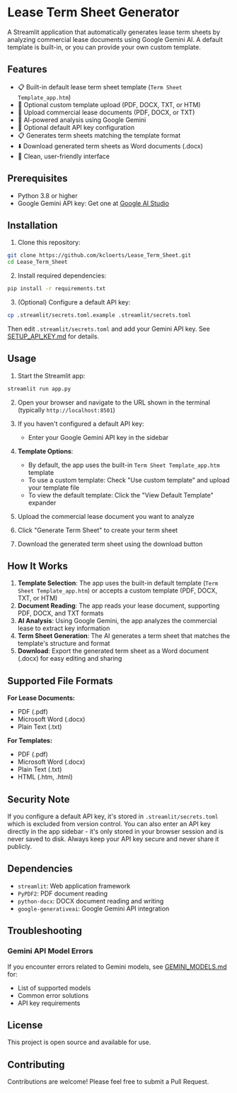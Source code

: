 # Lease Term Sheet Generator

A Streamlit application that automatically generates lease term sheets by analyzing commercial lease documents using Google Gemini AI. A default template is built-in, or you can provide your own custom template.

## Features

- 📋 Built-in default lease term sheet template (`Term Sheet Template_app.htm`)
- 📄 Optional custom template upload (PDF, DOCX, TXT, or HTM)
- 📑 Upload commercial lease documents (PDF, DOCX, or TXT)
- 🤖 AI-powered analysis using Google Gemini
- 🔑 Optional default API key configuration
- 📋 Generates term sheets matching the template format
- ⬇️ Download generated term sheets as Word documents (.docx)
- 🎨 Clean, user-friendly interface

## Prerequisites

- Python 3.8 or higher
- Google Gemini API key: Get one at [Google AI Studio](https://makersuite.google.com/app/apikey)

## Installation

1. Clone this repository:
```bash
git clone https://github.com/kcloerts/Lease_Term_Sheet.git
cd Lease_Term_Sheet
```

2. Install required dependencies:
```bash
pip install -r requirements.txt
```

3. (Optional) Configure a default API key:
```bash
cp .streamlit/secrets.toml.example .streamlit/secrets.toml
```
Then edit `.streamlit/secrets.toml` and add your Gemini API key. See [SETUP_API_KEY.md](SETUP_API_KEY.md) for details.

## Usage

1. Start the Streamlit app:
```bash
streamlit run app.py
```

2. Open your browser and navigate to the URL shown in the terminal (typically `http://localhost:8501`)

3. If you haven't configured a default API key:
   - Enter your Google Gemini API key in the sidebar

4. **Template Options**:
   - By default, the app uses the built-in `Term Sheet Template_app.htm` template
   - To use a custom template: Check "Use custom template" and upload your template file
   - To view the default template: Click the "View Default Template" expander

5. Upload the commercial lease document you want to analyze

6. Click "Generate Term Sheet" to create your term sheet

7. Download the generated term sheet using the download button

## How It Works

1. **Template Selection**: The app uses the built-in default template (`Term Sheet Template_app.htm`) or accepts a custom template (PDF, DOCX, TXT, or HTM)
2. **Document Reading**: The app reads your lease document, supporting PDF, DOCX, and TXT formats
3. **AI Analysis**: Using Google Gemini, the app analyzes the commercial lease to extract key information
4. **Term Sheet Generation**: The AI generates a term sheet that matches the template's structure and format
5. **Download**: Export the generated term sheet as a Word document (.docx) for easy editing and sharing

## Supported File Formats

**For Lease Documents:**
- PDF (.pdf)
- Microsoft Word (.docx)
- Plain Text (.txt)

**For Templates:**
- PDF (.pdf)
- Microsoft Word (.docx)
- Plain Text (.txt)
- HTML (.htm, .html)

## Security Note

If you configure a default API key, it's stored in `.streamlit/secrets.toml` which is excluded from version control. You can also enter an API key directly in the app sidebar - it's only stored in your browser session and is never saved to disk. Always keep your API key secure and never share it publicly.

## Dependencies

- `streamlit`: Web application framework
- `PyPDF2`: PDF document reading
- `python-docx`: DOCX document reading and writing
- `google-generativeai`: Google Gemini API integration

## Troubleshooting

### Gemini API Model Errors

If you encounter errors related to Gemini models, see [GEMINI_MODELS.md](GEMINI_MODELS.md) for:
- List of supported models
- Common error solutions
- API key requirements

## License

This project is open source and available for use.

## Contributing

Contributions are welcome! Please feel free to submit a Pull Request.